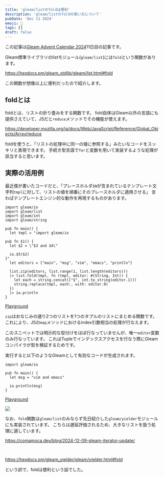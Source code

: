 ```yaml
---
title: 'gleam/listのfoldは便利'
description: 'gleam/listのfoldの使い方について'
pubDate: 'Dec 11 2024'
emoji: 🦊
tags: []
draft: false
---
```


この記事は[Gleam Advent Calendar 2024](https://qiita.com/advent-calendar/2024/gleam)11日目の記事です。

Gleam標準ライブラリのlistモジュール(`gleam/list`)には`fold`という関数があります。

https://hexdocs.pm/gleam_stdlib/gleam/list.html#fold

この関数が想像以上に便利だったので紹介します。

## foldとは

foldとは、リストの折り畳みをする関数です。
fold自体はGleam以外の言語にも提供さえていて、JSだと`reduce`メソッドでその機能が使えます。

https://developer.mozilla.org/ja/docs/Web/JavaScript/Reference/Global_Objects/Array/reduce

foldを使うと、「リストの処理中に同一の値に参照する」みたいなコードをスッキリと表現できます。
手続き型言語で`for`と変数を用いて実装するような処理が該当すると思います。

## 実際の活用例

最近僕が書いたコードだと、「プレースホルダ`$N`が含まれているテンプレート文字列`tmpl`に対して、リストの値を順番にそのプレースホルダに適用させる」
言わばテンプレートエンジン的な動作を再現するものがあります。

```gleam
import gleam/io
import gleam/list
import gleam/int
import gleam/string

pub fn main() {
  let tmpl = "import gleam/io

pub fn $1() {
  let $2 = \"$3 and $4\"
  
  io.$5($2)
}"
  let editors = ["main", "msg", "vim", "emacs", "println"]

  list.zip(editors, list.range(1, list.length(editors)))
  |> list.fold(tmpl, fn (tmpl, editor: #(String, Int)) {
    let each = string.concat(["$", int.to_string(editor.1)])
    string.replace(tmpl, each:, with: editor.0)
  })
  |> io.println
}
```

[Playground](https://playground.gleam.run/#N4IgbgpgTgzglgewHYgFwEYA0IDGyAuES+aIcAtgA4JT4AEA5gDYQCG5A9IgDpIXW1GLdhyZwY+Xvxr1mbTnGJSqMofI4Soihr16UArgCM6AMyR1yrRQAoAlHWC86dFvXxUmdALx1uZFYJyIjxIekam5gAk6HYOTi4Q9JEATN6+3H6RAMx0rEgAJnSRACwZfvHxiAB0kQCs1im2vAC+5eYJ9BD5cPg0MGkA2n6Win6YviDkMDog435gFGMTEJY4MEt+lFrETKEgALq67WISVQBecJTWXT194yf4VVB5DBDWWC7ijyxIDPgAFtdur1YLYwfEAD4APk+pxMCCY+Ws7koTHGZjoyI84xuINQdAAxNYAMr4bYMcYASWIYLi7WcrjobBw/zSmm0VTwSBwrHw1iGIEiS0Uj16AH12b8gbcoFV0LZ9k16XRJQwnhBUawcG8UWimVr/qhxgB3HqGpnAmhVAAMSuczTtdGhdGqWxFuxaIGaQA)

`zip`はおなじみの通り2つのリストを1つのタプルのリストにまとめる関数です。
これにより、JSの`map`メソッドにおけるindex引数相当の処理が行なえます。

このスニペットでは明示的な型付けをほぼ行なっていませんが、唯一`editor`変数のみ行なっています。
これはTupleでインデックスアクセスを行なう際にGleamコンパイラが型を検証するためです。

実行すると以下のようなGleamとして有効なコードが生成されます。

```gleam
import gleam/io

pub fn main() {
  let msg = "vim and emacs"
  
  io.println(msg)
}
```

[Playground](https://playground.gleam.run/#N4IgbgpgTgzglgewHYgFwEYA0IDGyAuES+aIcAtgA4JT4AEA5gDYQCG5A9IgDpK+UBXAEZ0AZkjrlWcJAAoAlHWC86dFvXIwGdALx1u4CnVZIAJnQhScMAyv0S6iAHSUoM/EzmaG83gF8QPyA===)

![](/img/2024-12-11-gleam-fold.png)

なお、`fold`関数は`gleam/list`のみならず先日紹介した`gleam/yielder`モジュールにも実装されています。
こちらは遅延評価されるため、大きなリストを扱う処理に適しています。

https://comamoca.dev/blog/2024-12-09-gleam-iterator-update/

<br>

https://hexdocs.pm/gleam_yielder/gleam/yielder.html#fold

という訳で、foldは便利という話でした。
